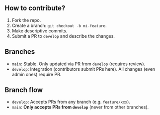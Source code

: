 ## How to contribute?

1. Fork the repo.
2. Create a branch: `git checkout -b mi-feature`.
3. Make descriptive commits.
4. Submit a PR to `develop` and describe the changes.

## Branches  
- `main`: Stable. Only updated via PR from `develop` (requires review).
- `develop`: Integration (contributors submit PRs here). All changes (even admin ones) require PR.

## Branch flow
- `develop`: Accepts PRs from any branch (e.g. `feature/xxx`).
- `main`: **Only accepts PRs from `develop`** (never from other branches).
